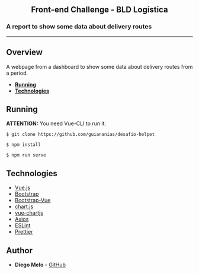 <h2 align="center">Front-end Challenge - BLD Logística</h2>

<h3>A report to show some data about delivery routes</h3>

---

## Overview

A webpage from a dashboard to show some data about delivery routes from a period.

- **[Running](#Running)**
- **[Technologies](#Technologies)**

## Running

**ATTENTION:** You need Vue-CLI to run it.

```shell
$ git clone https://github.com/guiananias/desafio-helpet

$ npm install

$ npm run serve
```

## Technologies

- [Vue.js](https://vuejs.org/)
- [Bootstrap](https://getbootstrap.com/)
- [Bootstrap-Vue](https://bootstrap-vue.org/)
- [chart.js](https://www.chartjs.org/)
- [vue-chartjs](https://vue-chartjs.org/)
- [Axios](https://github.com/axios/axios)
- [ESLint](https://eslint.org/)
- [Prettier](https://prettier.io/)

## Author

- **Diego Melo** - [GitHub](https://github.com/diegommelo)

